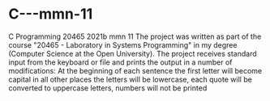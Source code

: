 # C---mmn-11
C Programming 20465 2021b mmn 11
The project was written as part of the course "20465 - Laboratory in Systems Programming" in my degree (Computer Science at the Open University). 
The project receives standard input from the keyboard or file and prints the output in a number of modifications:
At the beginning of each sentence the first letter will become capital in all other places the letters will be lowercase, each quote will be converted to uppercase letters, numbers will not be printed
